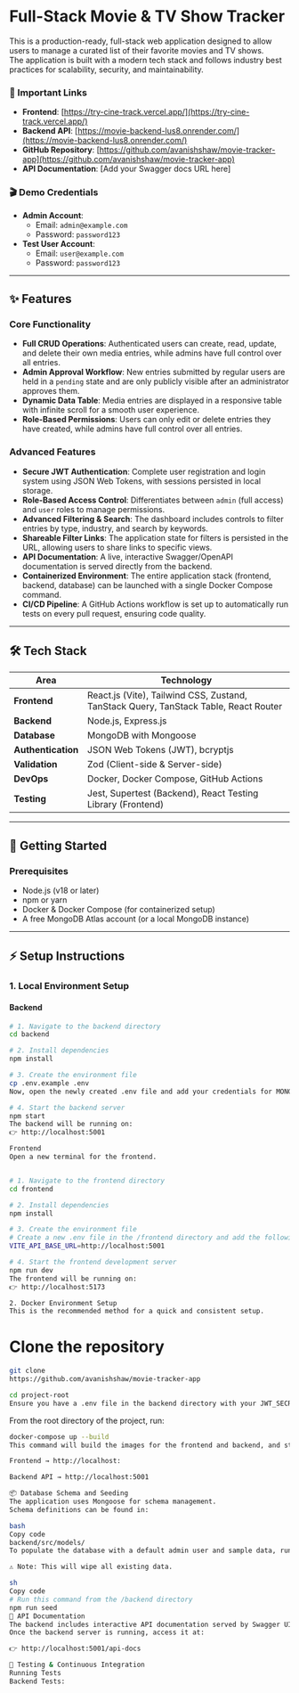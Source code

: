 # Full-Stack Movie & TV Show Tracker

This is a production-ready, full-stack web application designed to allow users to manage a curated list of their favorite movies and TV shows.  
The application is built with a modern tech stack and follows industry best practices for scalability, security, and maintainability.

### 🔗 Important Links

- **Frontend**: [https://try-cine-track.vercel.app/](https://try-cine-track.vercel.app/)
- **Backend API**: [https://movie-backend-lus8.onrender.com/](https://movie-backend-lus8.onrender.com/)
- **GitHub Repository**: [https://github.com/avanishshaw/movie-tracker-app](https://github.com/avanishshaw/movie-tracker-app)
- **API Documentation**: [Add your Swagger docs URL here]

### 🎬 Demo Credentials

- **Admin Account**:
  - Email: `admin@example.com`
  - Password: `password123`
- **Test User Account**:
  - Email: `user@example.com`
  - Password: `password123`

---

## ✨ Features

### Core Functionality
- **Full CRUD Operations**: Authenticated users can create, read, update, and delete their own media entries, while admins have full control over all entries.
- **Admin Approval Workflow**: New entries submitted by regular users are held in a `pending` state and are only publicly visible after an administrator approves them.
- **Dynamic Data Table**: Media entries are displayed in a responsive table with infinite scroll for a smooth user experience.
- **Role-Based Permissions**: Users can only edit or delete entries they have created, while admins have full control over all entries.

### Advanced Features
- **Secure JWT Authentication**: Complete user registration and login system using JSON Web Tokens, with sessions persisted in local storage.
- **Role-Based Access Control**: Differentiates between `admin` (full access) and `user` roles to manage permissions.
- **Advanced Filtering & Search**: The dashboard includes controls to filter entries by type, industry, and search by keywords.
- **Shareable Filter Links**: The application state for filters is persisted in the URL, allowing users to share links to specific views.
- **API Documentation**: A live, interactive Swagger/OpenAPI documentation is served directly from the backend.
- **Containerized Environment**: The entire application stack (frontend, backend, database) can be launched with a single Docker Compose command.
- **CI/CD Pipeline**: A GitHub Actions workflow is set up to automatically run tests on every pull request, ensuring code quality.

---

## 🛠 Tech Stack

| Area            | Technology |
|-----------------|------------|
| **Frontend**    | React.js (Vite), Tailwind CSS, Zustand, TanStack Query, TanStack Table, React Router |
| **Backend**     | Node.js, Express.js |
| **Database**    | MongoDB with Mongoose |
| **Authentication** | JSON Web Tokens (JWT), bcryptjs |
| **Validation**  | Zod (Client-side & Server-side) |
| **DevOps**      | Docker, Docker Compose, GitHub Actions |
| **Testing**     | Jest, Supertest (Backend), React Testing Library (Frontend) |

---

## 🚀 Getting Started

### Prerequisites
- Node.js (v18 or later)
- npm or yarn
- Docker & Docker Compose (for containerized setup)
- A free MongoDB Atlas account (or a local MongoDB instance)

---

## ⚡ Setup Instructions

### 1. Local Environment Setup

#### Backend
```sh
# 1. Navigate to the backend directory
cd backend

# 2. Install dependencies
npm install

# 3. Create the environment file
cp .env.example .env
Now, open the newly created .env file and add your credentials for MONGO_URI, JWT_SECRET, and the default admin credentials for the seeder.

# 4. Start the backend server
npm start
The backend will be running on:
👉 http://localhost:5001
```

```sh
Frontend
Open a new terminal for the frontend.


# 1. Navigate to the frontend directory
cd frontend

# 2. Install dependencies
npm install

# 3. Create the environment file
# Create a new .env file in the /frontend directory and add the following:
VITE_API_BASE_URL=http://localhost:5001

# 4. Start the frontend development server
npm run dev
The frontend will be running on:
👉 http://localhost:5173

2. Docker Environment Setup
This is the recommended method for a quick and consistent setup.

```


# Clone the repository
```sh
git clone
https://github.com/avanishshaw/movie-tracker-app
```
```sh
cd project-root
Ensure you have a .env file in the backend directory with your JWT_SECRET defined.
```
From the root directory of the project, run:
```sh
docker-compose up --build
This command will build the images for the frontend and backend, and start all three services.

Frontend → http://localhost:

Backend API → http://localhost:5001

📦 Database Schema and Seeding
The application uses Mongoose for schema management.
Schema definitions can be found in:

bash
Copy code
backend/src/models/
To populate the database with a default admin user and sample data, run the seeder script:

⚠️ Note: This will wipe all existing data.

sh
Copy code
# Run this command from the /backend directory
npm run seed
📑 API Documentation
The backend includes interactive API documentation served by Swagger UI.
Once the backend server is running, access it at:

👉 http://localhost:5001/api-docs

🧪 Testing & Continuous Integration
Running Tests
Backend Tests: